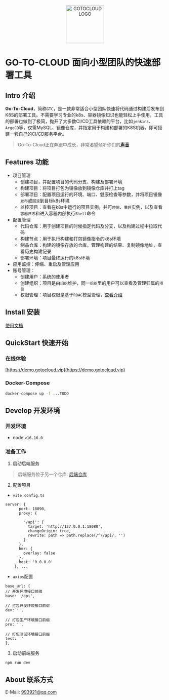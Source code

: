 <div align="center">
<img alt="GOTOCLOUD LOGO" height="120" src="https://gitee.com/go-to-cloud/go-to-cloud-frontend/raw/main/src/assets/imgs/logo.png" title="GOTOCLOUD" width="120"/>
</div>

# GO-TO-CLOUD 面向小型团队的快速部署工具

## Intro 介绍

**Go-To-Cloud**，简称`GTC`，是一款非常适合小型团队快速将代码通过构建后发布到K8S的部署工具。不需要学习专业的k8s、容器镜像知识也能轻松上手使用，工具的部署也做到了极简，抛开了大多数CI/CD工具依赖的平台，比如`jenkins`、`ArgoCD`等，仅需MySQL、镜像仓库，并指定用于构建和部署的K8S机器，即可搭建一套自己的CI/CD服务平台。

> Go-To-Cloud正在奔跑中成长，非常渴望倾听你们的[**声音**](https://github.com/go-to-cloud/go-to-cloud/issues)

## Features 功能

- 项目管理
    - 创建项目，并配置项目的代码分支、构建及部署环境
    - 构建项目：将项目打包为镜像放到镜像仓库并打上tag
    - 部署项目：配置项目运行的环境、端口、健康检查等参数，并将项目镜像`发布`或`回滚`到目标k8s环境
    - 监控项目：查看在k8s中运行的项目实例，并可`伸缩`、`重启`实例，以及查看`容器日志`和进入容器内部执行`Shell`命令
- 配置管理
    - 代码仓库：用于创建项目的时候指定代码及分支，以及构建过程中拉取代码
    - 构建节点：用于执行构建和打包镜像指令的k8s环境
    - 制品仓库：构建的镜像存放的仓库，管理构建的结果、复制镜像地址，查看历史构建记录
    - 部署环境：项目最终运行的k8s环境
- 应用监控：伸缩、重启及管理应用
- 账号管理：
    - 创建用户：系统的使用者
    - 创建组织：项目是由`组织`维护，同一`组织`里的用户可以查看及管理归属的`项目`
    - 权限管理：项目权限是基于`RBAC`模型管理，[查看介绍](https://github.com/go-to-cloud/go-to-cloud/tree/main/internal/auth)

## Install 安装

[使用文档](https://go-to-cloud.github.io)

## QuickStart 快速开始

### 在线体验

[https://demo.gotocloud.vip](https://demo.gotocloud.vip)

### Docker-Compose

```bash
docker-compose up -f ...TODO
``` 

## Develop 开发环境

### 开发环境

- node `v16.16.0`

### 准备工作

1. 启动后端服务
> 后端服务位于另一个仓库: [后端仓库](https://github.com/go-to-cloud/go-to-cloud)

2. 配置项目

- `vite.config.ts`
```
server: {
      port: 18090,
      proxy: {
      
        '/api': {
          target: 'http://127.0.0.1:18080',
          changeOrigin: true,
          rewrite: path => path.replace(/^\/api/, '')
        }
      },
      hmr: {
        overlay: false
      },
      host: '0.0.0.0'
    }, ...
```

- `axios`配置
```
base_url: {
// 开发环境接口前缀
base: '/api',

// 打包开发环境接口前缀
dev: '',

// 打包生产环境接口前缀
pro: '',

// 打包测试环境接口前缀
test: ''
},
```

3. 启动前端服务
```shell
npm run dev
```

## About 联系方式

E-Mail: 993921@qq.com
